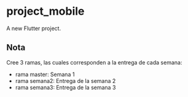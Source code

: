 # project_mobile

A new Flutter project.

## Nota

Cree 3 ramas, las cuales corresponden a la entrega de cada semana:

- rama master: Semana 1
- rama semana2: Entrega de la semana 2
- rama semana3: Entrega de la semana 3
